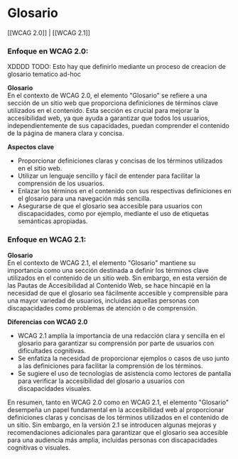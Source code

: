 # Glosario

[[WCAG 2.0]] | [[WCAG 2.1]]

### Enfoque en WCAG 2.0:

XDDDD TODO: Esto hay que definirlo mediante un proceso de creacion de glosario tematico ad-hoc

**Glosario**  
En el contexto de WCAG 2.0, el elemento "Glosario" se refiere a una sección de un sitio web que proporciona definiciones de términos clave utilizados en el contenido. Esta sección es crucial para mejorar la accesibilidad web, ya que ayuda a garantizar que todos los usuarios, independientemente de sus capacidades, puedan comprender el contenido de la página de manera clara y concisa.

**Aspectos clave**  
- Proporcionar definiciones claras y concisas de los términos utilizados en el sitio web.
- Utilizar un lenguaje sencillo y fácil de entender para facilitar la comprensión de los usuarios.
- Enlazar los términos en el contenido con sus respectivas definiciones en el glosario para una navegación más sencilla.
- Asegurarse de que el glosario sea accesible para usuarios con discapacidades, como por ejemplo, mediante el uso de etiquetas semánticas apropiadas.

### Enfoque en WCAG 2.1:



**Glosario**  
En el contexto de WCAG 2.1, el elemento "Glosario" mantiene su importancia como una sección destinada a definir los términos clave utilizados en el contenido de un sitio web. Sin embargo, en esta versión de las Pautas de Accesibilidad al Contenido Web, se hace hincapié en la necesidad de que el glosario sea fácilmente accesible y comprensible para una mayor variedad de usuarios, incluidas aquellas personas con discapacidades como problemas de atención o de comprensión.

**Diferencias con WCAG 2.0**  
- WCAG 2.1 amplía la importancia de una redacción clara y sencilla en el glosario para garantizar su comprensión por parte de usuarios con dificultades cognitivas.
- Se enfatiza la necesidad de proporcionar ejemplos o casos de uso junto a las definiciones para facilitar la comprensión de los términos.
- Se sugiere el uso de tecnologías de asistencia como lectores de pantalla para verificar la accesibilidad del glosario a usuarios con discapacidades visuales.

En resumen, tanto en WCAG 2.0 como en WCAG 2.1, el elemento "Glosario" desempeña un papel fundamental en la accesibilidad web al proporcionar definiciones claras y concisas de los términos utilizados en el contenido de un sitio. Sin embargo, en la versión 2.1 se introducen algunas mejoras y recomendaciones adicionales para garantizar que el glosario sea accesible para una audiencia más amplia, incluidas personas con discapacidades cognitivas o visuales.
